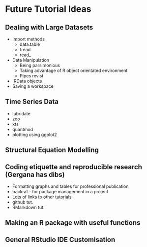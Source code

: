 # Future Tutorial Ideas

## Dealing with Large Datasets
* Import methods
  * data.table
  * fread
  * read_
* Data Manipulation
  * Being parsimonious
  * Taking advantage of R object orientated environment
  * Pipes revist
* .RData objects
* Saving a workspace

## Time Series Data
* lubridate
* zoo
* xts
* quantmod
* plotting using ggplot2

## Structural Equation Modelling

## Coding etiquette and reproducible research (Gergana has dibs)
* Formatting graphs and tables for professional publication
* packrat - for package management in a project
* Lots of links to other tutorials
 * github tut.
 * RMarkdown tut.

## Making an R package with useful functions

## General RStudio IDE Customisation

